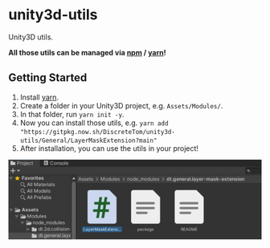 # unity3d-utils

Unity3D utils.

**All those utils can be managed via [npm](https://www.npmjs.com/) / [yarn](https://yarnpkg.com/)!**

## Getting Started

1. Install [yarn](https://yarnpkg.com/).
2. Create a folder in your Unity3D project, e.g. `Assets/Modules/`.
3. In that folder, run `yarn init -y`.
4. Now you can install those utils, e.g. `yarn add "https://gitpkg.now.sh/DiscreteTom/unity3d-utils/General/LayerMaskExtension?main"`
5. After installation, you can use the utils in your project!

![](./img/0.png)
